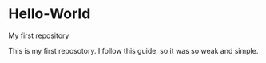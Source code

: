 # Hello-World
My first repository
  
  
 This is my first reposotory.
 I follow this guide. so it was so weak and simple.
